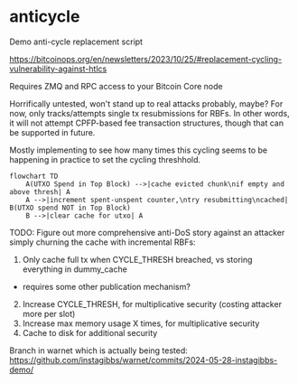 # anticycle
Demo anti-cycle replacement script

https://bitcoinops.org/en/newsletters/2023/10/25/#replacement-cycling-vulnerability-against-htlcs

Requires ZMQ and RPC access to your Bitcoin Core node

Horrifically untested, won't stand up to real attacks
probably, maybe? For now, only tracks/attempts single
tx resubmissions for RBFs. In other words, it will
not attempt CPFP-based fee transaction structures,
though that can be supported in future.

Mostly implementing to see how many times this cycling
seems to be happening in practice to set the cycling
threshhold.

```mermaid
flowchart TD
    A(UTXO Spend in Top Block) -->|cache evicted chunk\nif empty and above thresh| A
    A -->|increment spent-unspent counter,\ntry resubmitting\ncached| B(UTXO spend NOT in Top Block)
    B -->|clear cache for utxo| A
```

TODO: Figure out more comprehensive anti-DoS story against
an attacker simply churning the cache with incremental RBFs:

1. Only cache full tx when CYCLE_THRESH breached, vs storing everything in dummy_cache
 - requires some other publication mechanism?
2. Increase CYCLE_THRESH, for multiplicative security (costing attacker more per slot)
3. Increase max memory usage X times, for multiplicative security
4. Cache to disk for additional security

Branch in warnet which is actually being tested:
https://github.com/instagibbs/warnet/commits/2024-05-28-instagibbs-demo/
